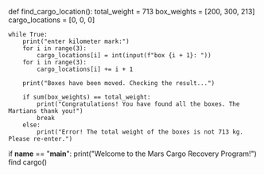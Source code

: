 def find_cargo_location():
    total_weight = 713
    box_weights = [200, 300, 213]
    cargo_locations = [0, 0, 0]

    while True:
        print("enter kilometer mark:")
        for i in range(3):
            cargo_locations[i] = int(input(f"box {i + 1}: "))
        for i in range(3):
            cargo_locations[i] += i + 1

        print("Boxes have been moved. Checking the result...")

        if sum(box_weights) == total_weight:
            print("Congratulations! You have found all the boxes. The Martians thank you!")
            break
        else:
            print("Error! The total weight of the boxes is not 713 kg. Please re-enter.")
if __name__ == "__main__":
    print("Welcome to the Mars Cargo Recovery Program!")
    find cargo()
